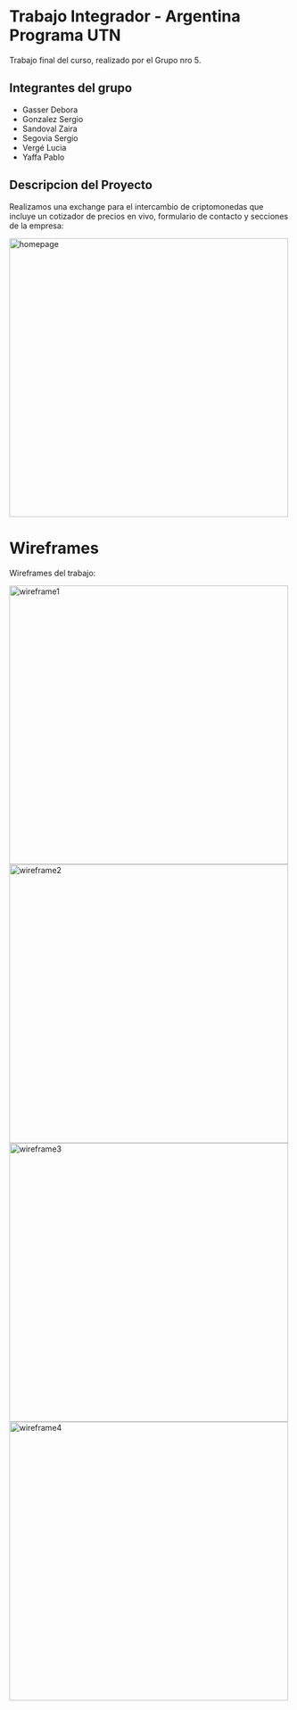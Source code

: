 # Trabajo Integrador - Argentina Programa UTN

Trabajo final del curso, realizado por el Grupo nro 5.




## Integrantes del grupo

- Gasser Debora
- Gonzalez Sergio
- Sandoval Zaira
- Segovia Sergio
- Vergé Lucia
- Yaffa Pablo


## Descripcion del Proyecto

Realizamos una exchange para el intercambio de criptomonedas que incluye un cotizador de precios en vivo, formulario de contacto y secciones de la empresa:




<img width="500" alt="homepage" src="https://github.com/zai1301/trabajo-final/blob/main/Secciones/Formulario%20de%20Contacto/images/01.png">


# Wireframes

Wireframes del trabajo:

<img width="500" alt="wireframe1" src="https://github.com/zai1301/trabajo-final/blob/main/Secciones/Formulario%20de%20Contacto/images/b2253ed7-ee5c-403a-9253-31fe8e3d52fe.jpg">


<img width="500" alt="wireframe2" src="https://github.com/zai1301/trabajo-final/blob/main/Secciones/Formulario%20de%20Contacto/images/2e714871-346e-48f9-9a2c-82602fa7e7a1.jpg">


<img width="500" alt="wireframe3" src="https://github.com/zai1301/trabajo-final/blob/main/Secciones/Formulario%20de%20Contacto/images/df7a5a00-b29c-4ab2-95ed-7502e0bb677c.jpg">


<img width="500" alt="wireframe4" src="https://github.com/zai1301/trabajo-final/blob/main/Secciones/Formulario%20de%20Contacto/images/f656bde7-8fe1-4f90-822b-0a0b0e6e3d77.jpg">
